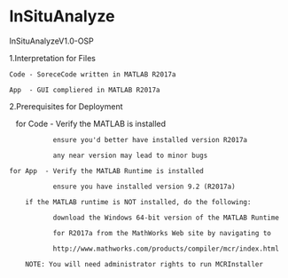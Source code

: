 # InSituAnalyze
InSituAnalyzeV1.0-OSP

1.Interpretation for Files

    Code - SoreceCode written in MATLAB R2017a
  
    App  - GUI compliered in MATLAB R2017a


2.Prerequisites for Deployment

    for Code - Verify the MATLAB is installed
    
               ensure you'd better have installed version R2017a
               
               any near version may lead to minor bugs
               
    for App  - Verify the MATLAB Runtime is installed
    
               ensure you have installed version 9.2 (R2017a)
               
        if the MATLAB runtime is NOT installed, do the following:
        
               download the Windows 64-bit version of the MATLAB Runtime
               
               for R2017a from the MathWorks Web site by navigating to
               
               http://www.mathworks.com/products/compiler/mcr/index.html
               
        NOTE: You will need administrator rights to run MCRInstaller
